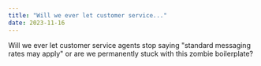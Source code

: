 ```yaml
---
title: "Will we ever let customer service..."
date: 2023-11-16
---
```


Will we ever let customer service agents stop saying "standard messaging rates may apply" or are we permanently stuck with this zombie boilerplate?


